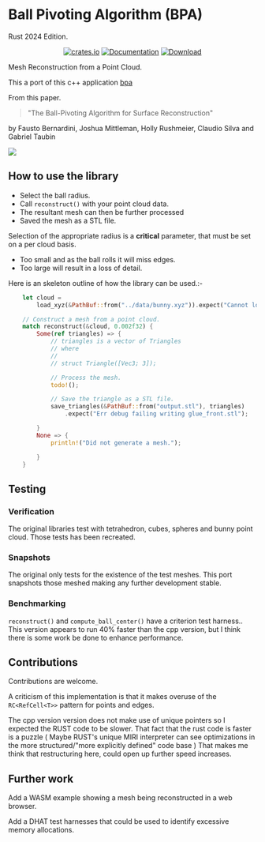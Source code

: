 # Ball Pivoting Algorithm (BPA)

Rust 2024 Edition.

<div align="center">

<a href="https://crates.io/crates/bpa_rs"><img alt="crates.io" src="https://img.shields.io/crates/v/bpa_rs.svg"/></a>
<a href="https://docs.rs/bpa_rs" rel="nofollow noopener noreferrer"><img src="https://docs.rs/bpa_rs/badge.svg" alt="Documentation"></a>
<a href="https://crates.io/crates/bpa"><img src="https://img.shields.io/crates/d/bpa_rs.svg" alt="Download" /></a>

</div>

Mesh Reconstruction from a Point Cloud.

This a port of this c++ application [bpa](<https://github.com/bernhardmgruber/bpa>)

From this paper.

> "The Ball-Pivoting Algorithm for Surface Reconstruction"

by Fausto Bernardini, Joshua Mittleman, Holly Rushmeier, Claudio Silva and Gabriel Taubin

 <image src="https://github.com/martinfrances107/bpa_rs/blob/main/images/Reconstructed.png?raw=true">

## How to use the library

* Select the ball radius.
* Call `reconstruct()` with your point cloud data.
* The resultant mesh can then be further processed
* Saved the mesh as a STL file.

Selection of the appropriate radius is a **critical** parameter,  that must be set on a per cloud basis.

* Too small and as the ball rolls it will miss edges.
* Too large will result in a loss of detail.

Here is an skeleton outline of how the library can be used.:-

```rust
    let cloud =
        load_xyz(&PathBuf::from("../data/bunny.xyz")).expect("Cannot load bunny");

    // Construct a mesh from a point cloud.
    match reconstruct(&cloud, 0.002f32) {
        Some(ref triangles) => {
            // triangles is a vector of Triangles
            // where
            //
            // struct Triangle([Vec3; 3]);

            // Process the mesh.
            todo!();

            // Save the triangle as a STL file.
            save_triangles(&PathBuf::from("output.stl"), triangles)
                .expect("Err debug failing writing glue_front.stl");

        }
        None => {
            println!("Did not generate a mesh.");

        }
    }
```

## Testing

### Verification

The original libraries test with  tetrahedron, cubes, spheres and bunny point cloud. Those tests has been recreated.

### Snapshots

The original only tests for the existence of the test meshes. This port snapshots those meshed making any
further development stable.

### Benchmarking

`reconstruct()` and `compute_ball_center()` have a criterion test harness..
This version appears to run 40% faster than the cpp version, but I think there is some work be done to enhance performance.

## Contributions

Contributions are welcome.

A criticism of this implementation is that it makes overuse of the `RC<RefCell<T>>` pattern for points and edges.

The cpp version version does not make use of unique pointers so I expected the RUST code to be slower.
That fact that the rust code is faster is a puzzle
( Maybe RUST's unique MIRI interpreter can see optimizations in the more structured/"more explicitly defined" code base )
That makes me think that restructuring here, could open up further speed increases.

## Further work

Add a WASM example showing a mesh being reconstructed in a web browser.

Add a DHAT test harnesses that could be used to identify excessive memory allocations.
